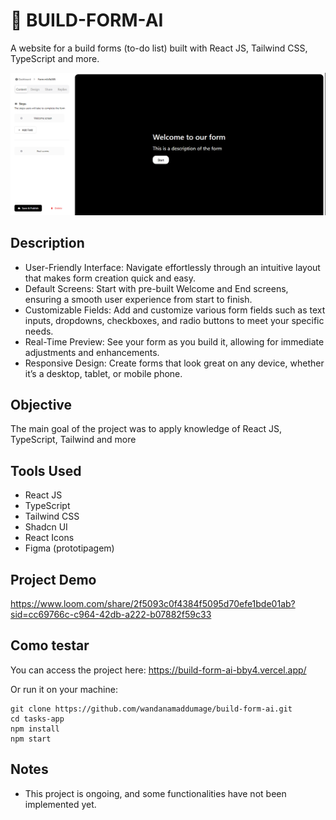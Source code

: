 # 📅 BUILD-FORM-AI

A website for a build forms (to-do list) built with React JS, Tailwind CSS, TypeScript and more.

![página inicial](https://github.com/wandanamaddumage/build-form-ai/blob/main/public/buildForm_ai.png)

## Description

- User-Friendly Interface: Navigate effortlessly through an intuitive layout that makes form creation quick and easy.
- Default Screens: Start with pre-built Welcome and End screens, ensuring a smooth user experience from start to finish.
- Customizable Fields: Add and customize various form fields such as text inputs, dropdowns, checkboxes, and radio buttons to meet your specific needs.
- Real-Time Preview: See your form as you build it, allowing for immediate adjustments and enhancements.
- Responsive Design: Create forms that look great on any device, whether it’s a desktop, tablet, or mobile phone.

## Objective

The main goal of the project was to apply knowledge of React JS, TypeScript, Tailwind and more

## Tools Used

- React JS
- TypeScript
- Tailwind CSS
- Shadcn UI
- React Icons
- Figma (prototipagem)

## Project Demo

https://www.loom.com/share/2f5093c0f4384f5095d70efe1bde01ab?sid=cc69766c-c964-42db-a222-b07882f59c33

## Como testar

You can access the project here: https://build-form-ai-bby4.vercel.app/

Or run it on your machine:

```
git clone https://github.com/wandanamaddumage/build-form-ai.git
cd tasks-app
npm install
npm start
```

## Notes

- This project is ongoing, and some functionalities have not been implemented yet.
